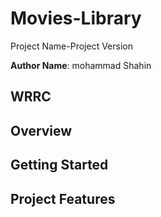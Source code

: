 # Movies-Library

 Project Name-Project Version

**Author Name**: mohammad Shahin

## WRRC
<!-- Add an image of your WRRC here -->

## Overview

## Getting Started
<!-- What are the steps that a user must take in order to build this app on their own machine and get it running? -->

## Project Features
<!-- What are the features included in you app -->